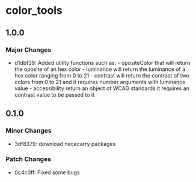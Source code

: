 # color_tools

## 1.0.0

### Major Changes

- d1dbf39: Added utility functions such as: - opositeColor that will return the oposite of an hex color - luminance will return the luminance of a hex color ranging from 0 to 21 - contrast will return the contrast of two colors from 0 to 21 and it requires number arguments with luminance value - accessibility return an object of WCAG standards it requires an contrast value to be passed to it

## 0.1.0

### Minor Changes

- 3df8379: download nececarry packages

### Patch Changes

- 0c4c0ff: Fixed some bugs
